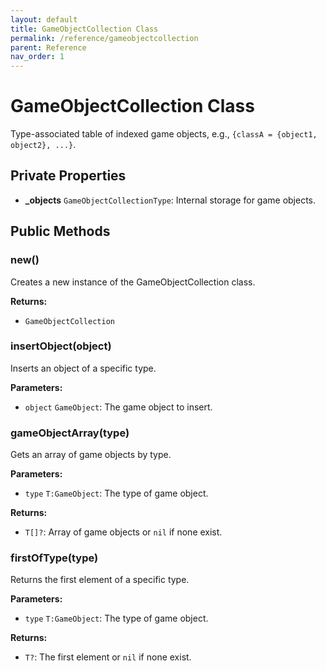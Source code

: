 ```yaml
---
layout: default
title: GameObjectCollection Class
permalink: /reference/gameobjectcollection
parent: Reference
nav_order: 1
---
```

# GameObjectCollection Class

Type-associated table of indexed game objects, e.g., `{classA = {object1, object2}, ...}`.

## Private Properties

- **_objects** `GameObjectCollectionType`: Internal storage for game objects.

## Public Methods

### new()

Creates a new instance of the GameObjectCollection class.

**Returns:**
- `GameObjectCollection`

### insertObject(object)

Inserts an object of a specific type.

**Parameters:**
- `object` `GameObject`: The game object to insert.

### gameObjectArray(type)

Gets an array of game objects by type.

**Parameters:**
- `type` `T:GameObject`: The type of game object.

**Returns:**
- `T[]?`: Array of game objects or `nil` if none exist.

### firstOfType(type)

Returns the first element of a specific type.

**Parameters:**
- `type` `T:GameObject`: The type of game object.

**Returns:**
- `T?`: The first element or `nil` if none exist.
